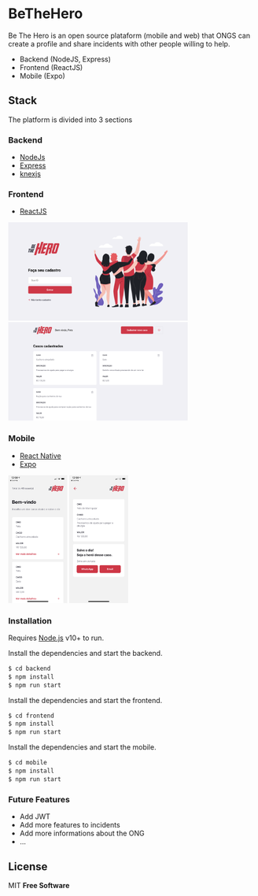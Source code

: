 # BeTheHero

Be The Hero is an open source plataform (mobile and web) that ONGS can create a profile and share incidents with other people willing to help.  

  - Backend (NodeJS, Express)
  - Frontend (ReactJS)
  - Mobile (Expo)

## Stack
The platform is divided into 3 sections

### Backend
  * [NodeJs](https://nodejs.org/en/)
  * [Express](https://expressjs.com/)
  * [knexjs](http://knexjs.org/)

### Frontend
  * [ReactJS](https://reactjs.org/)

<img src="images/web1.png" height="200" /> <img src="images/web2.png" height="200" />

### Mobile
  * [React Native](https://reactnative.dev/)
  * [Expo](https://expo.io/)

<img src="images/mobile1.png" height="260" /> <img src="images/mobile2.png" height="260" />

### Installation

Requires [Node.js](https://nodejs.org/) v10+ to run.

Install the dependencies and start the backend.
```sh
$ cd backend 
$ npm install 
$ npm run start
```

Install the dependencies and start the frontend.
```sh
$ cd frontend
$ npm install 
$ npm run start
```


Install the dependencies and start the mobile.
```sh
$ cd mobile
$ npm install 
$ npm run start
```

### Future Features

* Add JWT
* Add more features to incidents
* Add more informations about the ONG
* ...

License
----

MIT
**Free Software**

